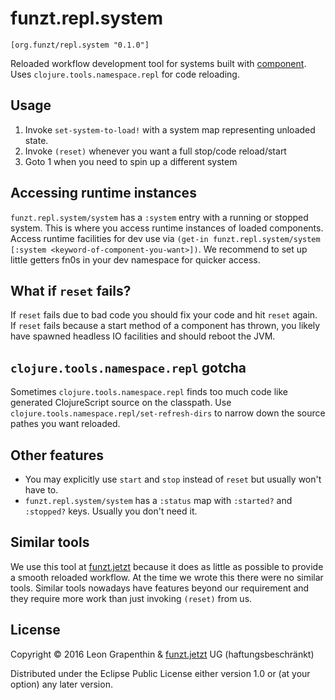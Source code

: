 # funzt.repl.system

`[org.funzt/repl.system "0.1.0"]`

Reloaded workflow development tool for systems built with [component](https://github.com/stuartsierra/component).  Uses `clojure.tools.namespace.repl` for code reloading.

## Usage

1. Invoke `set-system-to-load!` with a system map representing unloaded state.
2. Invoke `(reset)` whenever you want a full stop/code reload/start
3. Goto 1 when you need to spin up a different system

## Accessing runtime instances
`funzt.repl.system/system` has a `:system` entry with a running or stopped system.  This is where you access runtime instances of loaded components.  Access runtime facilities for dev use via `(get-in funzt.repl.system/system [:system <keyword-of-component-you-want>])`.  We recommend to set up little getters fn0s in your dev namespace for quicker access.

## What if `reset` fails?

If `reset` fails due to bad code you should fix your code and hit `reset` again.  If `reset` fails because a start method of a component has thrown, you likely have spawned headless IO facilities and should reboot the JVM.

## `clojure.tools.namespace.repl` gotcha

Sometimes `clojure.tools.namespace.repl` finds too much code like generated ClojureScript source on the classpath. Use `clojure.tools.namespace.repl/set-refresh-dirs` to narrow down the source pathes you want reloaded.

## Other features
- You may explicitly use `start` and `stop` instead of `reset` but usually won't have to.
- `funzt.repl.system/system` has a `:status` map with `:started?` and `:stopped?` keys.  Usually you don't need it.

## Similar tools

We use this tool at [funzt.jetzt](http://funzt.jetzt) because it does as little as possible to provide a smooth reloaded workflow.  At the time we wrote this there were no similar tools.  Similar tools nowadays have features beyond our requirement and they require more work than just invoking `(reset)` from us.

## License

Copyright © 2016 Leon Grapenthin & [funzt.jetzt](http://funzt.jetzt) UG (haftungsbeschränkt)

Distributed under the Eclipse Public License either version 1.0 or (at your option) any later version.
